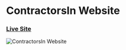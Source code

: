 # ContractorsIn Website

### [Live Site](https://shivkumar23.github.io/ContractorsIn/)

![ContractorsIn Website](https://i.ibb.co/5Y8ygDd/asas.png)

